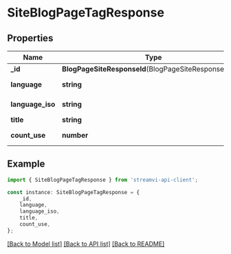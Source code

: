 # SiteBlogPageTagResponse


## Properties

Name | Type | Description | Notes
------------ | ------------- | ------------- | -------------
**_id** | **BlogPageSiteResponseId**(BlogPageSiteResponseId.md) |  | [default to undefined]
**language** | **string** | Language for indexing | [default to LanguageEnum_Russian]
**language_iso** | **string** | Language ISO | [default to LanguageIsoEnum_Ru]
**title** | **string** | Title | [default to undefined]
**count_use** | **number** | Count of user | [default to undefined]

## Example

```typescript
import { SiteBlogPageTagResponse } from 'streamvi-api-client';

const instance: SiteBlogPageTagResponse = {
    _id,
    language,
    language_iso,
    title,
    count_use,
};
```

[[Back to Model list]](../README.md#documentation-for-models) [[Back to API list]](../README.md#documentation-for-api-endpoints) [[Back to README]](../README.md)
